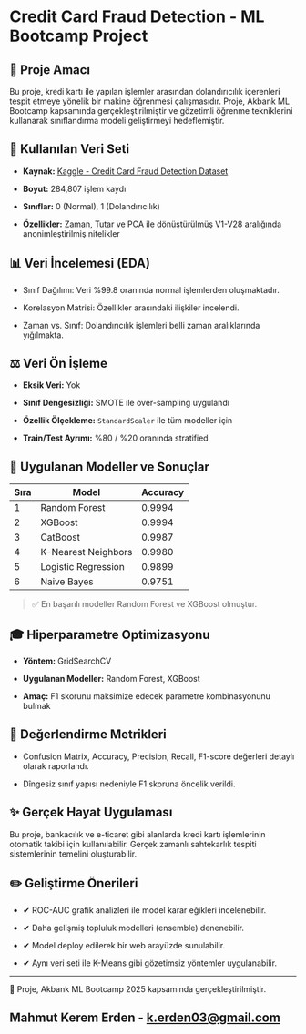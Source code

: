 
# Credit Card Fraud Detection - ML Bootcamp Project 

## 🚀 Proje Amacı

Bu proje, kredi kartı ile yapılan işlemler arasından dolandırıcılık içerenleri tespit etmeye yönelik bir makine öğrenmesi çalışmasıdır. Proje, Akbank ML Bootcamp kapsamında gerçekleştirilmiştir ve gözetimli öğrenme tekniklerini kullanarak sınıflandırma modeli geliştirmeyi hedeflemiştir.

## 📁 Kullanılan Veri Seti

-   **Kaynak:** [Kaggle - Credit Card Fraud Detection Dataset](https://www.kaggle.com/datasets/mlg-ulb/creditcardfraud)
    
-   **Boyut:** 284,807 işlem kaydı
    
-   **Sınıflar:** 0 (Normal), 1 (Dolandırıcılık)
    
-   **Özellikler:** Zaman, Tutar ve PCA ile dönüştürülmüş V1-V28 aralığında anonimleştirilmiş nitelikler
    

## 📊 Veri İncelemesi (EDA)

-   Sınıf Dağılımı: Veri %99.8 oranında normal işlemlerden oluşmaktadır.
    
-   Korelasyon Matrisi: Özellikler arasındaki ilişkiler incelendi.
    
-   Zaman vs. Sınıf: Dolandırıcılık işlemleri belli zaman aralıklarında yığılmakta.
    

## ⚖️ Veri Ön İşleme

-   **Eksik Veri:** Yok
    
-   **Sınıf Dengesizliği:** SMOTE ile over-sampling uygulandı
    
-   **Özellik Ölçekleme:** `StandardScaler` ile tüm modeller için
    
-   **Train/Test Ayrımı:** %80 / %20 oranında stratified
    

## 🧐 Uygulanan Modeller ve Sonuçlar

| Sıra | Model                  | Accuracy    |
|------|------------------------|-------------|
| 1    | Random Forest          | 0.9994      |
| 2    | XGBoost                | 0.9994      |
| 3    | CatBoost               | 0.9987      |
| 4    | K-Nearest Neighbors    | 0.9980      |
| 5    | Logistic Regression    | 0.9899      |
| 6    | Naive Bayes            | 0.9751      |


> ✅ En başarılı modeller Random Forest ve XGBoost olmuştur.

## 🎓 Hiperparametre Optimizasyonu

-   **Yöntem:** GridSearchCV
    
-   **Uygulanan Modeller:** Random Forest, XGBoost
    
-   **Amaç:** F1 skorunu maksimize edecek parametre kombinasyonunu bulmak
    

## 🎯 Değerlendirme Metrikleri

-   Confusion Matrix, Accuracy, Precision, Recall, F1-score değerleri detaylı olarak raporlandı.
    
-   Dîngesiz sınıf yapısı nedeniyle F1 skoruna öncelik verildi.
    


## ✨ Gerçek Hayat Uygulaması

Bu proje, bankacılık ve e-ticaret gibi alanlarda kredi kartı işlemlerinin otomatik takibi için kullanılabilir. Gerçek zamanlı sahtekarlık tespiti sistemlerinin temelini oluşturabilir.

## ✏️ Geliştirme Önerileri

-   ✔ ROC-AUC grafik analizleri ile model karar eğikleri incelenebilir.
    
-   ✔ Daha gelişmiş topluluk modelleri (ensemble) denenebilir.
    
-   ✔ Model deploy edilerek bir web arayüzde sunulabilir.
    
-   ✔ Aynı veri seti ile K-Means gibi gözetimsiz yöntemler uygulanabilir.
    

----------

📅 Proje, Akbank ML Bootcamp 2025 kapsamında gerçekleştirilmiştir.

## Mahmut Kerem Erden - k.erden03@gmail.com
